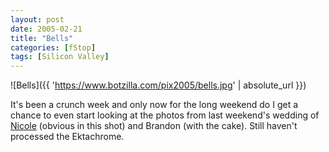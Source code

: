 ```yaml
---
layout: post
date: 2005-02-21
title: "Bells"
categories: [fStop]
tags: [Silicon Valley]
---
```



![Bells]({{ 'https://www.botzilla.com/pix2005/bells.jpg' | absolute_url }})


It's been a crunch week and only now for the long weekend do I get a chance to even start looking at the photos from last weekend's wedding of <a href="http://www.neekole.com/">Nicole</a> (obvious in this shot) and Brandon (with the cake). Still haven't processed the Ektachrome.

